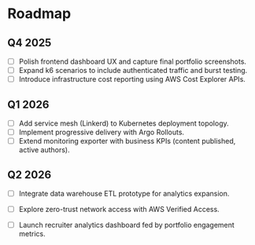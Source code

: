 # Roadmap

## Q4 2025
- [ ] Polish frontend dashboard UX and capture final portfolio screenshots.
- [ ] Expand k6 scenarios to include authenticated traffic and burst testing.
- [ ] Introduce infrastructure cost reporting using AWS Cost Explorer APIs.

## Q1 2026
- [ ] Add service mesh (Linkerd) to Kubernetes deployment topology.
- [ ] Implement progressive delivery with Argo Rollouts.
- [ ] Extend monitoring exporter with business KPIs (content published, active authors).

## Q2 2026
- [ ] Integrate data warehouse ETL prototype for analytics expansion.
- [ ] Explore zero-trust network access with AWS Verified Access.
- [ ] Launch recruiter analytics dashboard fed by portfolio engagement metrics.

